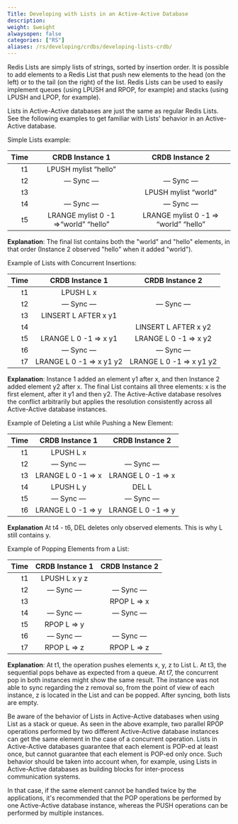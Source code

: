 ```yaml
---
Title: Developing with Lists in an Active-Active Database
description:
weight: $weight
alwaysopen: false
categories: ["RS"]
aliases: /rs/developing/crdbs/developing-lists-crdb/
---
```

Redis Lists are simply lists of strings, sorted by insertion order. It
is possible to add elements to a Redis List that push new elements to
the head (on the left) or to the tail (on the right) of the list. Redis
Lists can be used to easily implement queues (using LPUSH and RPOP, for
example) and stacks (using LPUSH and LPOP, for
example).

Lists in Active-Active databases are just the same as regular Redis Lists. See the
following examples to get familiar with Lists' behavior in an
Active-Active database.

Simple Lists
example:

|  **Time** | **CRDB Instance 1** | **CRDB Instance 2** |
|  ------: | :------: | :------: |
|  t1 | LPUSH mylist “hello” |  |
|  t2 | — Sync — | — Sync — |
|  t3 |  | LPUSH mylist “world” |
|  t4 | — Sync — | — Sync — |
|  t5 | LRANGE mylist 0 -1 =>“world” “hello” | LRANGE mylist 0 -1 => “world” “hello” |

**Explanation**:
The final list contains both the "world" and "hello" elements, in that
order (Instance 2 observed "hello" when it added
"world").

Example of Lists with Concurrent
Insertions:

|  **Time** | **CRDB Instance 1** | **CRDB Instance 2** |
|  ------: | :------: | :------: |
|  t1 | LPUSH L x |  |
|  t2 | — Sync — | — Sync — |
|  t3 | LINSERT L AFTER x y1 |  |
|  t4 |  | LINSERT L AFTER x y2 |
|  t5 | LRANGE L 0 -1 => x y1 | LRANGE L 0 -1 => x y2 |
|  t6 | — Sync — | — Sync — |
|  t7 | LRANGE L 0 -1 => x y1 y2 | LRANGE L 0 -1 => x y1 y2 |

**Explanation**:
Instance 1 added an element y1 after x, and then Instance 2 added element y2 after x.
The final List contains all three elements: x is the first element, after it y1 and then y2.
The Active-Active database resolves the conflict arbitrarily but applies the resolution consistently across all Active-Active database instances.

Example of Deleting a List while Pushing a New
Element:

|  **Time** | **CRDB Instance 1** | **CRDB Instance 2** |
|  ------: | :------: | :------: |
|  t1 | LPUSH L x |  |
|  t2 | — Sync — | — Sync — |
|  t3 | LRANGE L 0 -1 => x | LRANGE L 0 -1 => x |
|  t4 | LPUSH L y | DEL L |
|  t5 | — Sync — | — Sync — |
|  t6 | LRANGE L 0 -1 => y | LRANGE L 0 -1 => y |

**Explanation**
At t4 - t6, DEL deletes only observed elements. This is why L still
contains y.

Example of Popping Elements from a
List:

|  **Time** | **CRDB Instance 1** | **CRDB Instance 2** |
|  ------: | :------: | :------: |
|  t1 | LPUSH L x y z |  |
|  t2 | — Sync — | — Sync — |
|  t3 |  | RPOP L => x |
|  t4 | — Sync — | — Sync — |
|  t5 | RPOP L => y |  |
|  t6 | — Sync — | — Sync — |
|  t7 | RPOP L => z | RPOP L => z |

**Explanation**:
At t1, the operation pushes elements x, y, z to List L. At t3, the
sequential pops behave as expected from a queue. At t7, the concurrent
pop in both instances might show the same result. The instance was not
able to sync regarding the z removal so, from the point of view of each
instance, z is located in the List and can be popped. After syncing,
both lists are empty.

Be aware of the behavior of Lists in Active-Active databases when using List as a stack
or queue. As seen in the above example, two parallel RPOP operations
performed by two different Active-Active database instances can get the same element in
the case of a concurrent operation. Lists in Active-Active databases guarantee that each
element is POP-ed at least once, but cannot guarantee that each
element is POP-ed only once. Such behavior should be taken into
account when, for example, using Lists in Active-Active databases as building blocks for
inter-process communication systems.

In that case, if the same element cannot be handled twice by the
applications, it's recommended that the POP operations be performed by
one Active-Active database instance, whereas the PUSH operations can be performed by
multiple instances.
